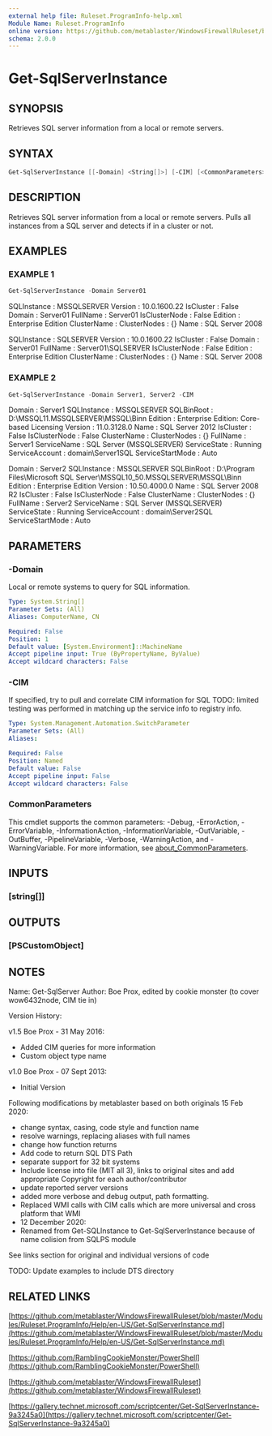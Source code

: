 ```yaml
---
external help file: Ruleset.ProgramInfo-help.xml
Module Name: Ruleset.ProgramInfo
online version: https://github.com/metablaster/WindowsFirewallRuleset/blob/master/Modules/Ruleset.ProgramInfo/Help/en-US/Get-SqlServerInstance.md
schema: 2.0.0
---
```


# Get-SqlServerInstance

## SYNOPSIS

Retrieves SQL server information from a local or remote servers.

## SYNTAX

```powershell
Get-SqlServerInstance [[-Domain] <String[]>] [-CIM] [<CommonParameters>]
```

## DESCRIPTION

Retrieves SQL server information from a local or remote servers.
Pulls all
instances from a SQL server and detects if in a cluster or not.

## EXAMPLES

### EXAMPLE 1

```powershell
Get-SqlServerInstance -Domain Server01
```

SQLInstance   : MSSQLSERVER
Version       : 10.0.1600.22
IsCluster     : False
Domain        : Server01
FullName      : Server01
IsClusterNode : False
Edition       : Enterprise Edition
ClusterName   :
ClusterNodes  : {}
Name          : SQL Server 2008

SQLInstance   : SQLSERVER
Version       : 10.0.1600.22
IsCluster     : False
Domain        : Server01
FullName      : Server01\SQLSERVER
IsClusterNode : False
Edition       : Enterprise Edition
ClusterName   :
ClusterNodes  : {}
Name          : SQL Server 2008

### EXAMPLE 2

```powershell
Get-SqlServerInstance -Domain Server1, Server2 -CIM
```

Domain           : Server1
SQLInstance      : MSSQLSERVER
SQLBinRoot       : D:\MSSQL11.MSSQLSERVER\MSSQL\Binn
Edition          : Enterprise Edition: Core-based Licensing
Version          : 11.0.3128.0
Name             : SQL Server 2012
IsCluster        : False
IsClusterNode    : False
ClusterName      :
ClusterNodes     : {}
FullName         : Server1
ServiceName      : SQL Server (MSSQLSERVER)
ServiceState     : Running
ServiceAccount   : domain\Server1SQL
ServiceStartMode : Auto

Domain           : Server2
SQLInstance      : MSSQLSERVER
SQLBinRoot       : D:\Program Files\Microsoft SQL Server\MSSQL10_50.MSSQLSERVER\MSSQL\Binn
Edition          : Enterprise Edition
Version          : 10.50.4000.0
Name             : SQL Server 2008 R2
IsCluster        : False
IsClusterNode    : False
ClusterName      :
ClusterNodes     : {}
FullName         : Server2
ServiceName      : SQL Server (MSSQLSERVER)
ServiceState     : Running
ServiceAccount   : domain\Server2SQL
ServiceStartMode : Auto

## PARAMETERS

### -Domain

Local or remote systems to query for SQL information.

```yaml
Type: System.String[]
Parameter Sets: (All)
Aliases: ComputerName, CN

Required: False
Position: 1
Default value: [System.Environment]::MachineName
Accept pipeline input: True (ByPropertyName, ByValue)
Accept wildcard characters: False
```

### -CIM

If specified, try to pull and correlate CIM information for SQL
TODO: limited testing was performed in matching up the service info to registry info.

```yaml
Type: System.Management.Automation.SwitchParameter
Parameter Sets: (All)
Aliases:

Required: False
Position: Named
Default value: False
Accept pipeline input: False
Accept wildcard characters: False
```

### CommonParameters

This cmdlet supports the common parameters: -Debug, -ErrorAction, -ErrorVariable, -InformationAction, -InformationVariable, -OutVariable, -OutBuffer, -PipelineVariable, -Verbose, -WarningAction, and -WarningVariable. For more information, see [about_CommonParameters](http://go.microsoft.com/fwlink/?LinkID=113216).

## INPUTS

### [string[]]

## OUTPUTS

### [PSCustomObject]

## NOTES

Name: Get-SqlServer
Author: Boe Prox, edited by cookie monster (to cover wow6432node, CIM tie in)

Version History:

v1.5 Boe Prox - 31 May 2016:

- Added CIM queries for more information
- Custom object type name

v1.0 Boe Prox -  07 Sept 2013:

- Initial Version

Following modifications by metablaster based on both originals 15 Feb 2020:

- change syntax, casing, code style and function name
- resolve warnings, replacing aliases with full names
- change how function returns
- Add code to return SQL DTS Path
- separate support for 32 bit systems
- Include license into file (MIT all 3), links to original sites and add appropriate Copyright for each author/contributor
- update reported server versions
- added more verbose and debug output, path formatting.
- Replaced WMI calls with CIM calls which are more universal and cross platform that WMI
- 12 December 2020:
- Renamed from Get-SQLInstance to Get-SqlServerInstance because of name colision from SQLPS module

See links section for original and individual versions of code

TODO: Update examples to include DTS directory

## RELATED LINKS

[https://github.com/metablaster/WindowsFirewallRuleset/blob/master/Modules/Ruleset.ProgramInfo/Help/en-US/Get-SqlServerInstance.md](https://github.com/metablaster/WindowsFirewallRuleset/blob/master/Modules/Ruleset.ProgramInfo/Help/en-US/Get-SqlServerInstance.md)

[https://github.com/RamblingCookieMonster/PowerShell](https://github.com/RamblingCookieMonster/PowerShell)

[https://github.com/metablaster/WindowsFirewallRuleset](https://github.com/metablaster/WindowsFirewallRuleset)

[https://gallery.technet.microsoft.com/scriptcenter/Get-SqlServerInstance-9a3245a0](https://gallery.technet.microsoft.com/scriptcenter/Get-SqlServerInstance-9a3245a0)
